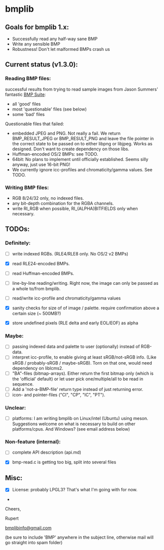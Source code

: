 
# bmplib

## Goals for bmplib 1.x:
- Successfully read any half-way sane BMP
- Write any sensible BMP
- Robustness! Don't let malformed BMPs crash us

## Current status (v1.3.0):
### Reading BMP files:
  successful results from trying to read sample images from Jason Summers'
  fantastic [BMP Suite](https://entropymine.com/jason/bmpsuite/):
   - all 'good' files
   - most 'questionable' files (see below)
   - some 'bad' files

  Questionable files that failed:
  - embedded JPEG and PNG. Not really a fail. We return BMP_RESULT_JPEG or
    BMP_RESULT_PNG and leave the file pointer in the correct state
    to be passed on to either libpng or libjpeg. Works as designed. Don't
    want to create dependency on those libs.
  - Huffman-encoded OS/2 BMPs: see TODO.
  - 64bit: No plans to implement until officially established. Seems silly
    anyway, just use 16-bit PNG!
  - We currently ignore icc-profiles and chromaticity/gamma
    values. See TODO.


### Writing BMP files:
  - RGB 8/24/32 only, no indexed files.
  - any bit-depth combination for the RGBA channels.
  - write RI_RGB when possible, RI_(ALPHA)BITFIELDS only when
    necessary.



## TODOs:
### Definitely:
   - [ ] write indexed RGBs. (RLE4/RLE8 only. No OS/2 v2 BMPs)
   - [x] read RLE24-encoded BMPs.
   - [ ] read Huffman-encoded BMPs.
   - [ ] line-by-line reading/writing. Right now, the image can only be
     passed as a whole to/from bmplib.
   - [ ] read/write icc-profile and chromaticity/gamma values
   - [x] sanity checks for size of of image / palette. require confirmation
     above a certain size (~ 500MB?)
   - [x] store undefined pixels (RLE delta and early EOL/EOF) as alpha


### Maybe:
   - [ ] passing indexed data and palette to user (optionally) instead of
     RGB-data.
   - [ ] interpret icc-profile, to enable giving at least sRGB/not-sRGB info.
     (Like sRGB / probably-sRGB / maybe-sRGB). Torn on that one, would
     need dependency on liblcms2.
   - [ ] "BA"-files (bitmap-arrays). Either return the first bitmap only
     (which is the 'official' default) or let user pick one/multiple/all
     to be read in sequence.
   - [ ] Add a 'not-a-BMP-file' return type instead of just returning error.
   - [ ] icon- and pointer-files ("CI", "CP", "IC", "PT").

### Unclear:
   - [ ] platforms: I am writing bmplib on Linux/intel (Ubuntu) using meson.
     Suggestions welcome on what is necessary to build on other
     platforms/cpus. And Windows? (see email address below)

### Non-feature (internal):
   - [ ] complete API description (api.md)
   - [x] bmp-read.c is getting too big, split into several files




## Misc:
- [x] License: probably LPGL3? That's what I'm going with for now.
-


Cheers,

Rupert

bmplibinfo@gmail.com

(be sure to include 'BMP' anywhere in the subject line, otherwise mail will
go straight into spam folder)
